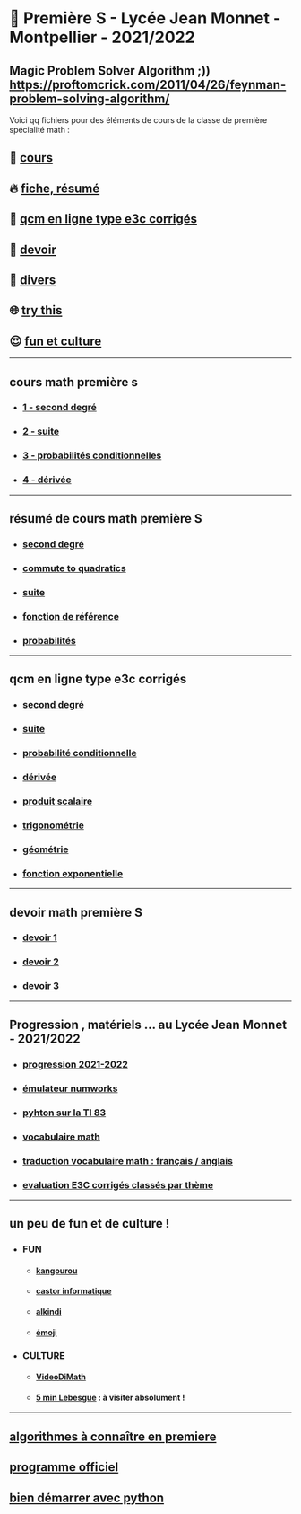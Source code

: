 # :santa: Première S - Lycée Jean Monnet - Montpellier - 2021/2022

Magic Problem Solver Algorithm ;)) https://proftomcrick.com/2011/04/26/feynman-problem-solving-algorithm/
---------------------------------------------------------------------------------------------------------------------------

Voici qq fichiers pour des éléments de cours de la classe de première spécialité math :
## 🌈 [cours](#cours)
## 🔥 [fiche, résumé](#resume)
## :gift_heart: [qcm en ligne type e3c corrigés](#e3c)
## 👋 [devoir](#devoir)
## 📜 [divers](#divers)
## 🌐 [try this](https://undergroundmathematics.org/)
## 😍 [fun et culture](#fun)


-----------------------------------------------------------------------------------------------------------------------------
## <a name="cours"></a> cours math première s
* ### [1 - second degré](https://github.com/Math13Net/premiere_S/blob/main/01_premiere_S.pdf)
* ### [2 - suite](https://github.com/Math13Net/premiere_S/blob/main/02_premiere_S.pdf)
* ### [3 - probabilités conditionnelles](https://github.com/Math13Net/premiere_S/blob/main/03_premiere_S.pdf)
* ### [4 - dérivée](https://github.com/Math13Net/premiere_S/blob/main/04_premiere_S.pdf)


-----------------------------------------------------------------------------------------------------------------------------
## <a name="resume"></a> résumé de cours math première S
* ### [second degré](https://www.lyceedadultes.fr/sitepedagogique/documents/math/math1S/01_second_degre/schema_second_degre.pdf)
* ### [commute to quadratics](https://undergroundmathematics.org/quadratics)
* ### [suite](https://www.lyceedadultes.fr/sitepedagogique/documents/math/math1S/04_suites/schema_suites_1S.pdf)
* ### [fonction de référence](https://www.lyceedadultes.fr/sitepedagogique/documents/math/math1S/02_fctns_fctn_reference_variation_fctn_associees/02_schema_fctns_ref_variation_fctn_associees_degre.pdf)
* ### [probabilités](http://www.lyceedadultes.fr/sitepedagogique/documents/math/math1S/08_probabilite/resume_proba_discrete_loi_binomiale.pdf)

-----------------------------------------------------------------------------------------------------------------------------
## <a name="e3c"></a> qcm en ligne type e3c corrigés
* ### [second degré](https://www.mathgm.fr/index.php/premiere/e3c-1ere/113-second-degre)
* ### [suite](https://www.mathgm.fr/index.php/premiere/e3c-1ere/114-suites-numeriques)
* ### [probabilité conditionnelle](https://www.mathgm.fr/index.php/premiere/e3c-1ere/115-probabilite)
* ### [dérivée](https://www.mathgm.fr/index.php/premiere/e3c-1ere/116-derivation)
* ### [produit scalaire](https://www.mathgm.fr/index.php/premiere/e3c-1ere/117-produit-scalaire)
* ### [trigonométrie](https://www.mathgm.fr/index.php/premiere/e3c-1ere/118-trigonometrie)
* ### [géométrie](https://www.mathgm.fr/index.php/premiere/e3c-1ere/119-e3c-geometrie-reperee)
* ### [fonction exponentielle](https://www.mathgm.fr/index.php/premiere/e3c-1ere/120-fonction-exponentielle)

-----------------------------------------------------------------------------------------------------------------------------
## <a name="devoir"></a> devoir math première S
* ### [devoir 1](https://github.com/Math13Net/premiere_S/blob/main/2021_premiere_s_ds1.pdf)
* ### [devoir 2](https://github.com/Math13Net/premiere_S/blob/main/2021_premiere_s__ds2.pdf)
* ### [devoir 3](http://fr.shaarr.com/app/i-love-you/7509/i-love-coucou)


-----------------------------------------------------------------------------------------------------------------------------
## <a name="divers"></a> Progression , matériels ... au Lycée Jean Monnet - 2021/2022
* ### [progression 2021-2022]()
* ### [émulateur numworks](https://www.numworks.com/fr/simulateur/)
* ### [pyhton sur la TI 83](https://www.lyceedadultes.fr/sitepedagogique/documents/math/math1spe/00_algorithmes/prise_en%20main_python_ti_83_ce.pdf)
* ### [vocabulaire math](https://www.lyceedadultes.fr/sitepedagogique/documents/math/autres_documents/Termes_mathematiques.pdf)
* ### [traduction vocabulaire math : français / anglais](https://www.lyceedadultes.fr/sitepedagogique/documents/math/autres_documents/cours_traduction_anglais_termes_mathematiques.pdf)
* ### [evaluation E3C corrigés classés par thème](http://www.mathgm.fr/index.php/premiere/e3c-1ere)


---------------------------------------------------------------------------------------------------------------------------
## <a name="fun"></a> un peu de fun et de culture !
* ### FUN
  * #### [kangourou](http://www.mathkang.org/default.html)
  * #### [castor informatique](http://castor-informatique.fr/)
  * #### [alkindi](https://www.concours-alkindi.fr/#/)
  * #### [émoji](https://gist.github.com/rxaviers/7360908)
* ### CULTURE
  * #### [VideoDiMath](http://video.math.cnrs.fr/)
  * #### [5 min Lebesgue](https://www.lebesgue.fr/5min) : à visiter absolument !

---------------------------------------------------------------------------------------------------------------------------
## [algorithmes à connaître en premiere](http://revue.sesamath.net/spip.php?article1188)
## [programme officiel](https://cache.media.eduscol.education.fr/file/SP1-MEN-22-1-2019/16/8/spe632_annexe_1063168.pdf)
## [bien démarrer avec python](https://xn--petitfut-i1a.com/download/cours-initiation-python/)

